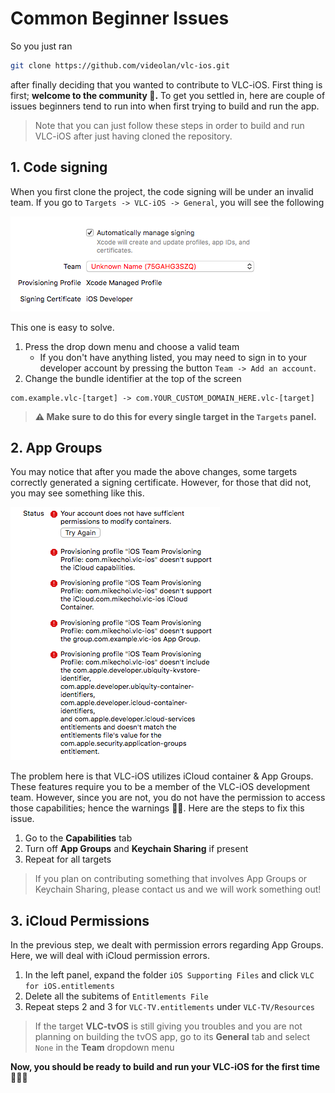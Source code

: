 # Common Beginner Issues

So you just ran 

```bash
git clone https://github.com/videolan/vlc-ios.git
```

after finally deciding that you wanted to contribute to VLC-iOS. First thing is first; **welcome to the community 🎉.** To get you settled in, here are couple of issues beginners tend to run into when first trying to build and run the app.

> Note that you can just follow these steps in order to build and run VLC-iOS after just having cloned the repository.

## 1. Code signing

When you first clone the project, the code signing will be under an invalid team. If you go to `Targets -> VLC-iOS -> General`, you will see the following

![Invalid code signing](./Resources/invalid-code-sign.png)



This one is easy to solve. 

1. Press the drop down menu and choose a valid team
   - If you don't have anything listed, you may need to sign in to your developer account by pressing the button `Team -> Add an account`.
2. Change the bundle identifier at the top of the screen

```
com.example.vlc-[target] -> com.YOUR_CUSTOM_DOMAIN_HERE.vlc-[target]
```

> **⚠️ Make sure to do this for every single target in the `Targets` panel.** 

## 2. App Groups

You may notice that after you made the above changes, some targets correctly generated a signing certificate. However, for those that did not, you may see something like this.

![Permissions error](./Resources/permissions-error.png)

The problem here is that VLC-iOS utilizes iCloud container & App Groups. These features require you to be a member of the VLC-iOS development team. However, since you are not, you do not have the permission to access those capabilities; hence the warnings 🤷‍♂️. Here are the steps to fix this issue.

1. Go to the **Capabilities** tab 
2. Turn off **App Groups** and **Keychain Sharing** if present
3. Repeat for all targets

> If you plan on contributing something that involves App Groups or Keychain Sharing, please contact us and we will work something out!

## 3. iCloud Permissions

In the previous step, we dealt with permission errors regarding App Groups. Here, we will deal with iCloud permission errors. 

1. In the left panel, expand the folder `iOS Supporting Files` and click `VLC for iOS.entitlements`
2. Delete all the subitems of `Entitlements File`
3. Repeat steps 2 and 3 for `VLC-TV.entitlements` under `VLC-TV/Resources`

> If the target **VLC-tvOS** is still giving you troubles and you are not planning on building the tvOS app, go to its **General**  tab and select `None` in the **Team** dropdown menu 

**Now, you should be ready to build and run your VLC-iOS for the first time 🎉🎉🎉**

